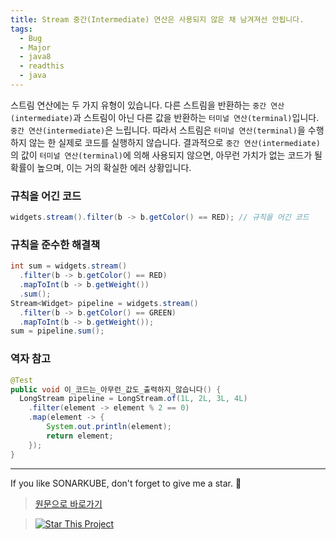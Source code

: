 ```yaml
---
title: Stream 중간(Intermediate) 연산은 사용되지 않은 채 남겨져선 안됩니다.
tags:
  - Bug
  - Major
  - java8
  - readthis
  - java
---
```


스트림 연산에는 두 가지 유형이 있습니다.
다른 스트림을 반환하는 `중간 연산(intermediate)`과 스트림이 아닌 다른 값을 반환하는 `터미널 연산(terminal)`입니다.
`중간 연산(intermediate)`은 느립니다.
따라서 스트림은 `터미널 연산(terminal)`을 수행하지 않는 한 실제로 코드를 실행하지 않습니다.
결과적으로 `중간 연산(intermediate)`의 값이 `터미널 연산(terminal)`에 의해 사용되지 않으면, 아무런 가치가 없는 코드가 될 확률이 높으며, 이는 거의 확실한 에러 상황입니다.

### 규칙을 어긴 코드

```java
widgets.stream().filter(b -> b.getColor() == RED); // 규칙을 어긴 코드
```

### 규칙을 준수한 해결책

```java
int sum = widgets.stream()
  .filter(b -> b.getColor() == RED)
  .mapToInt(b -> b.getWeight())
  .sum();
Stream<Widget> pipeline = widgets.stream()
  .filter(b -> b.getColor() == GREEN)
  .mapToInt(b -> b.getWeight());
sum = pipeline.sum();
```

### 역자 참고

```java
@Test
public void 이_코드는_아무런_값도_출력하지_않습니다() {
  LongStream pipeline = LongStream.of(1L, 2L, 3L, 4L)
    .filter(element -> element % 2 == 0)
    .map(element -> {
        System.out.println(element);
        return element;
    });
}
```

---

If you like SONARKUBE, don't forget to give me a star. :star2:

> [원문으로 바로가기](https://rules.sonarsource.com/java/tag/java8/RSPEC-3958)

> [![Star This Project](https://img.shields.io/github/stars/kantabile/sonarkube.svg?label=Stars&style=social)](https://github.com/kantabile/sonarkube)
